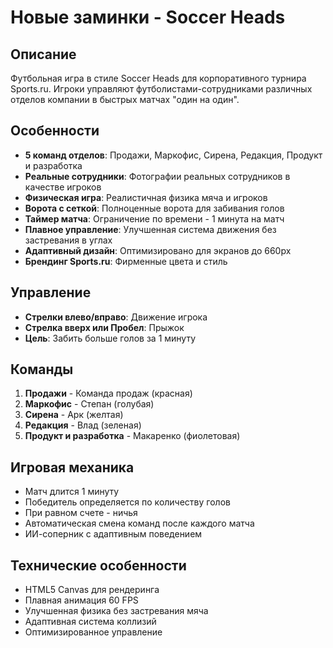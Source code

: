 # Новые заминки - Soccer Heads

## Описание
Футбольная игра в стиле Soccer Heads для корпоративного турнира Sports.ru. Игроки управляют футболистами-сотрудниками различных отделов компании в быстрых матчах "один на один".

## Особенности
- **5 команд отделов**: Продажи, Маркофис, Сирена, Редакция, Продукт и разработка
- **Реальные сотрудники**: Фотографии реальных сотрудников в качестве игроков
- **Физическая игра**: Реалистичная физика мяча и игроков
- **Ворота с сеткой**: Полноценные ворота для забивания голов
- **Таймер матча**: Ограничение по времени - 1 минута на матч
- **Плавное управление**: Улучшенная система движения без застревания в углах
- **Адаптивный дизайн**: Оптимизировано для экранов до 660px
- **Брендинг Sports.ru**: Фирменные цвета и стиль

## Управление
- **Стрелки влево/вправо**: Движение игрока
- **Стрелка вверх или Пробел**: Прыжок
- **Цель**: Забить больше голов за 1 минуту

## Команды
1. **Продажи** - Команда продаж (красная)
2. **Маркофис** - Степан (голубая)
3. **Сирена** - Арк (желтая)
4. **Редакция** - Влад (зеленая)
5. **Продукт и разработка** - Макаренко (фиолетовая)

## Игровая механика
- Матч длится 1 минуту
- Победитель определяется по количеству голов
- При равном счете - ничья
- Автоматическая смена команд после каждого матча
- ИИ-соперник с адаптивным поведением

## Технические особенности
- HTML5 Canvas для рендеринга
- Плавная анимация 60 FPS
- Улучшенная физика без застревания мяча
- Адаптивная система коллизий
- Оптимизированное управление 